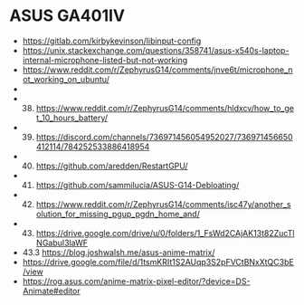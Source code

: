# ASUS GA401IV
- https://gitlab.com/kirbykevinson/libinput-config
- https://unix.stackexchange.com/questions/358741/asus-x540s-laptop-internal-microphone-listed-but-not-working
- https://www.reddit.com/r/ZephyrusG14/comments/jnve6t/microphone_not_working_on_ubuntu/
-
- 38. https://www.reddit.com/r/ZephyrusG14/comments/hldxcv/how_to_get_10_hours_battery/
- 39. https://discord.com/channels/736971456054952027/736971456650412114/784252533886418954
- 40. https://github.com/aredden/RestartGPU/
- 41. https://github.com/sammilucia/ASUS-G14-Debloating/
- 42. https://www.reddit.com/r/ZephyrusG14/comments/isc47y/another_solution_for_missing_pgup_pgdn_home_and/
- 43. https://drive.google.com/drive/u/0/folders/1_FsWd2CAjAK13t82ZucTlNGabuI3laWF
- 43.3 https://blog.joshwalsh.me/asus-anime-matrix/
- https://drive.google.com/file/d/1tsmKRIt1S2AUqp3S2pFVCtBNxXtQC3bE/view
- https://rog.asus.com/anime-matrix-pixel-editor/?device=DS-Animate#editor
